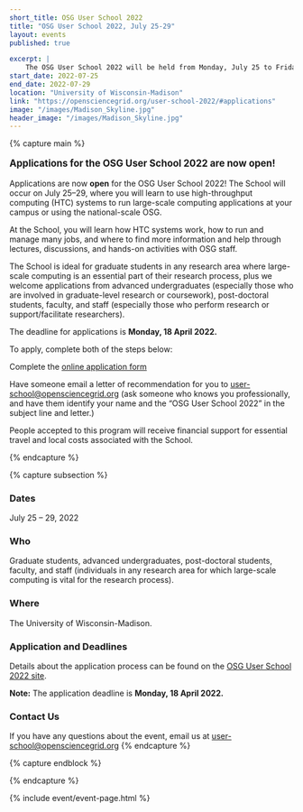 ```yaml
---
short_title: OSG User School 2022 
title: "OSG User School 2022, July 25-29"
layout: events
published: true

excerpt: |
    The OSG User School 2022 will be held from Monday, July 25 to Friday, July 29 in person at the University of Wisconsin-Madison campus. Registration is now open!
start_date: 2022-07-25
end_date: 2022-07-29
location: "University of Wisconsin-Madison"
link: "https://opensciencegrid.org/user-school-2022/#applications"
image: "/images/Madison_Skyline.jpg"
header_image: "/images/Madison_Skyline.jpg"
---
```


{% capture main %}

<p style="font-size: larger; font-weight: bold;">Applications for the OSG User School 2022 are now open!</p>

Applications are now **open** for the OSG User School 2022! The School will occur on July 25–29, where you will learn to use high-throughput computing (HTC) systems to run large-scale computing applications at your campus or using the national-scale OSG.

At the School, you will learn how HTC systems work, how to run and manage many jobs, and where to find more information and help through lectures, discussions, and hands-on activities with  OSG staff.

The School is ideal for graduate students in any research area where large-scale computing is an essential part of their research process, plus we welcome applications from advanced undergraduates (especially those who are involved in graduate-level research or coursework), post-doctoral students, faculty, and staff (especially those who perform research or support/facilitate researchers).

The deadline for applications is **Monday, 18 April 2022.**

To apply, complete both of the steps below:

Complete the [online application form](https://uwmadison.co1.qualtrics.com/jfe/form/SV_bdBbGikmcgabwGO)

Have someone email a letter of recommendation for you to [user-school@opensciencegrid.org](mailto:user-school@opensciencegrid.org) (ask someone who knows you professionally, and have them identify your name and the “OSG User School 2022” in the subject line and letter.)

People accepted to this program will receive financial support for essential travel and local costs associated with the School.

{% endcapture %}


{% capture subsection %}
### Dates

July 25 – 29, 2022

### Who

Graduate students, advanced undergraduates, post-doctoral students, faculty, and staff (individuals in any research area for which large-scale computing is vital for the research process).
 
### Where

The University of Wisconsin-Madison.

### Application and Deadlines
Details about the application process can be found on the [OSG User School 2022 site](https://opensciencegrid.org/user-school-2022/#applications).

**Note:** The application deadline is **Monday, 18 April 2022.**

### Contact Us

If you have any questions about the event, email us at [user-school@opensciencegrid.org](mailto:user-school@opensciencegrid.org)
{% endcapture %}

{% capture endblock %}


{% endcapture %}

{% include event/event-page.html %}
